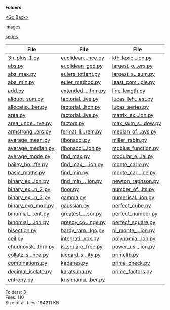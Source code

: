 **Folders**

[&lt;Go Back&gt;](../right.html)

[images](images/right.html)

[series](series/right.html)

<table><thead><tr class="header"><th><strong>File</strong></th><th><strong>File</strong></th><th><strong>File</strong></th><th><strong>File</strong></th></tr></thead><tbody><tr class="odd"><td><a href="3n_plus_1.py">3n_plus_1.py</a> </td><td><a href="euclidean_distance.py">euclidean...nce.py</a> </td><td><a href="kth_lexicographic_permutation.py">kth_lexic...ion.py</a> </td><td><a href="prime_numbers.py">prime_numbers.py</a> </td></tr><tr class="even"><td><a href="abs.py">abs.py</a> </td><td><a href="euclidean_gcd.py">euclidean_gcd.py</a> </td><td><a href="largest_of_very_large_numbers.py">largest_o...ers.py</a> </td><td><a href="prime_sieve_eratosthenes.py">prime_sie...nes.py</a> </td></tr><tr class="odd"><td><a href="abs_max.py">abs_max.py</a> </td><td><a href="eulers_totient.py">eulers_totient.py</a> </td><td><a href="largest_subarray_sum.py">largest_s...sum.py</a> </td><td><a href="pythagoras.py">pythagoras.py</a> </td></tr><tr class="even"><td><a href="abs_min.py">abs_min.py</a> </td><td><a href="euler_method.py">euler_method.py</a> </td><td><a href="least_common_multiple.py">least_com...ple.py</a> </td><td><a href="qr_decomposition.py">qr_decomp...ion.py</a> </td></tr><tr class="odd"><td><a href="add.py">add.py</a> </td><td><a href="extended_euclidean_algorithm.py">extended_...thm.py</a> </td><td><a href="line_length.py">line_length.py</a> </td><td><a href="quadratic_equations_complex_numbers.py">quadratic...ers.py</a> </td></tr><tr class="even"><td><a href="aliquot_sum.py">aliquot_sum.py</a> </td><td><a href="factorial_iterative.py">factorial...ive.py</a> </td><td><a href="lucas_lehmer_primality_test.py">lucas_leh...est.py</a> </td><td><a href="radians.py">radians.py</a> </td></tr><tr class="odd"><td><a href="allocation_number.py">allocatio...ber.py</a> </td><td><a href="factorial_python.py">factorial...hon.py</a> </td><td><a href="lucas_series.py">lucas_series.py</a> </td><td><a href="radix2_fft.py">radix2_fft.py</a> </td></tr><tr class="even"><td><a href="area.py">area.py</a> </td><td><a href="factorial_recursive.py">factorial...ive.py</a> </td><td><a href="matrix_exponentiation.py">matrix_ex...ion.py</a> </td><td><a href="relu.py">relu.py</a> </td></tr><tr class="odd"><td><a href="area_under_curve.py">area_unde...rve.py</a> </td><td><a href="factors.py">factors.py</a> </td><td><a href="max_sum_sliding_window.py">max_sum_s...dow.py</a> </td><td><a href="runge_kutta.py">runge_kutta.py</a> </td></tr><tr class="even"><td><a href="armstrong_numbers.py">armstrong...ers.py</a> </td><td><a href="fermat_little_theorem.py">fermat_li...rem.py</a> </td><td><a href="median_of_two_arrays.py">median_of...ays.py</a> </td><td><a href="segmented_sieve.py">segmented_sieve.py</a> </td></tr><tr class="odd"><td><a href="average_mean.py">average_mean.py</a> </td><td><a href="fibonacci.py">fibonacci.py</a> </td><td><a href="miller_rabin.py">miller_rabin.py</a> </td><td><a href="sieve_of_eratosthenes.py">sieve_of_...nes.py</a> </td></tr><tr class="even"><td><a href="average_median.py">average_median.py</a> </td><td><a href="fibonacci_sequence_recursion.py">fibonacci...ion.py</a> </td><td><a href="mobius_function.py">mobius_function.py</a> </td><td><a href="sigmoid.py">sigmoid.py</a> </td></tr><tr class="odd"><td><a href="average_mode.py">average_mode.py</a> </td><td><a href="find_max.py">find_max.py</a> </td><td><a href="modular_exponential.py">modular_e...ial.py</a> </td><td><a href="simpson_rule.py">simpson_rule.py</a> </td></tr><tr class="even"><td><a href="bailey_borwein_plouffe.py">bailey_bo...ffe.py</a> </td><td><a href="find_max_recursion.py">find_max_...ion.py</a> </td><td><a href="monte_carlo.py">monte_carlo.py</a> </td><td><a href="softmax.py">softmax.py</a> </td></tr><tr class="odd"><td><a href="basic_maths.py">basic_maths.py</a> </td><td><a href="find_min.py">find_min.py</a> </td><td><a href="monte_carlo_dice.py">monte_car...ice.py</a> </td><td><a href="square_root.py">square_root.py</a> </td></tr><tr class="even"><td><a href="binary_exponentiation.py">binary_ex...ion.py</a> </td><td><a href="find_min_recursion.py">find_min_...ion.py</a> </td><td><a href="newton_raphson.py">newton_raphson.py</a> </td><td><a href="sum_of_arithmetic_series.py">sum_of_ar...ies.py</a> </td></tr><tr class="odd"><td><a href="binary_exponentiation_2.py">binary_ex...n_2.py</a> </td><td><a href="floor.py">floor.py</a> </td><td><a href="number_of_digits.py">number_of...its.py</a> </td><td><a href="sum_of_digits.py">sum_of_digits.py</a> </td></tr><tr class="even"><td><a href="binary_exponentiation_3.py">binary_ex...n_3.py</a> </td><td><a href="gamma.py">gamma.py</a> </td><td><a href="numerical_integration.py">numerical...ion.py</a> </td><td><a href="sum_of_geometric_progression.py">sum_of_ge...ion.py</a> </td></tr><tr class="odd"><td><a href="binary_exp_mod.py">binary_exp_mod.py</a> </td><td><a href="gaussian.py">gaussian.py</a> </td><td><a href="perfect_cube.py">perfect_cube.py</a> </td><td><a href="test_prime_check.py">test_prim...eck.py</a> </td></tr><tr class="even"><td><a href="binomial_coefficient.py">binomial_...ent.py</a> </td><td><a href="greatest_common_divisor.py">greatest_...sor.py</a> </td><td><a href="perfect_number.py">perfect_number.py</a> </td><td><a href="trapezoidal_rule.py">trapezoid...ule.py</a> </td></tr><tr class="odd"><td><a href="binomial_distribution.py">binomial_...ion.py</a> </td><td><a href="greedy_coin_change.py">greedy_co...nge.py</a> </td><td><a href="perfect_square.py">perfect_square.py</a> </td><td><a href="triplet_sum.py">triplet_sum.py</a> </td></tr><tr class="even"><td><a href="bisection.py">bisection.py</a> </td><td><a href="hardy_ramanujanalgo.py">hardy_ram...lgo.py</a> </td><td><a href="pi_monte_carlo_estimation.py">pi_monte_...ion.py</a> </td><td><a href="two_pointer.py">two_pointer.py</a> </td></tr><tr class="odd"><td><a href="ceil.py">ceil.py</a> </td><td><a href="integration_by_simpson_approx.py">integrati...rox.py</a> </td><td><a href="polynomial_evaluation.py">polynomia...ion.py</a> </td><td><a href="two_sum.py">two_sum.py</a> </td></tr><tr class="even"><td><a href="chudnovsky_algorithm.py">chudnovsk...thm.py</a> </td><td><a href="is_square_free.py">is_square_free.py</a> </td><td><a href="power_using_recursion.py">power_usi...ion.py</a> </td><td><a href="ugly_numbers.py">ugly_numbers.py</a> </td></tr><tr class="odd"><td><a href="collatz_sequence.py">collatz_s...nce.py</a> </td><td><a href="jaccard_similarity.py">jaccard_s...ity.py</a> </td><td><a href="primelib.py">primelib.py</a> </td><td><a href="volume.py">volume.py</a> </td></tr><tr class="even"><td><a href="combinations.py">combinations.py</a> </td><td><a href="kadanes.py">kadanes.py</a> </td><td><a href="prime_check.py">prime_check.py</a> </td><td><a href="zellers_congruence.py">zellers_c...nce.py</a> </td></tr><tr class="odd"><td><a href="decimal_isolate.py">decimal_isolate.py</a> </td><td><a href="karatsuba.py">karatsuba.py</a> </td><td><a href="prime_factors.py">prime_factors.py</a> </td><td><a href="__init__.py">__init__.py</a> </td></tr><tr class="even"><td><a href="entropy.py">entropy.py</a> </td><td><a href="krishnamurthy_number.py">krishnamu...ber.py</a> </td><td></td><td></td></tr></tbody></table>

Folders: 3  
Files: 110  
Size of all files: 184211 KB
